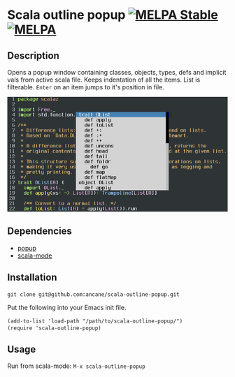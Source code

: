 Scala outline popup [![MELPA Stable](http://stable.melpa.org/packages/scala-outline-popup-badge.svg)](http://stable.melpa.org/#/scala-outline-popup) [![MELPA](http://melpa.org/packages/scala-outline-popup-badge.svg)](http://melpa.org/#/scala-outline-popup)
===================

## Description
Opens a popup window containing classes, objects, types, defs and implicit vals from active scala file.
Keeps indentation of all the items. List is filterable. `Enter` on an item jumps to it's position in file.

![outline screenshot](https://github.com/ancane/scala-outline-popup/raw/master/outline-popup.png)

## Dependencies

* [popup](https://github.com/auto-complete/popup-el)
* [scala-mode](https://github.com/hvesalai/scala-mode2)

## Installation

```
git clone git@github.com:ancane/scala-outline-popup.git
```

Put the following into your Emacs init file.

```
(add-to-list 'load-path "/path/to/scala-outline-popup/")
(require 'scala-outline-popup)
```

## Usage

Run from scala-mode: `M-x scala-outline-popup`
